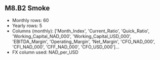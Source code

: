## M8.B2 Smoke
- Monthly rows: 60
- Yearly rows: 5
- Columns (monthly): ['Month_Index', 'Current_Ratio', 'Quick_Ratio', 'Working_Capital_NAD_000', 'Working_Capital_USD_000', 'EBITDA_Margin', 'Operating_Margin', 'Net_Margin', 'CFO_NAD_000', 'CFI_NAD_000', 'CFF_NAD_000', 'CFO_USD_000']...
- FX column used: NAD_per_USD
